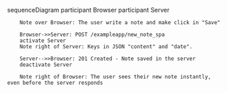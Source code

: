 sequenceDiagram
    participant Browser
    participant Server

```mermaid
    Note over Browser: The user write a note and make click in "Save"

    Browser->>Server: POST /exampleapp/new_note_spa
    activate Server
    Note right of Server: Keys in JSON "content" and "date".

    Server-->>Browser: 201 Created - Note saved in the server
    deactivate Server

    Note right of Browser: The user sees their new note instantly, even before the server responds
```